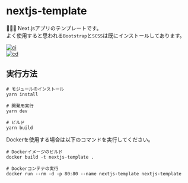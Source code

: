 # nextjs-template

🌰🌰🌰 Next.jsアプリのテンプレートです。  
よく使用すると思われる`Bootstrap`と`SCSS`は既にインストールしてあります。  

[![ci](https://github.com/osawa-koki/nextjs-template/actions/workflows/ci.yml/badge.svg)](https://github.com/osawa-koki/nextjs-template/actions/workflows/ci.yml)  
[![cd](https://github.com/osawa-koki/nextjs-template/actions/workflows/cd.yml/badge.svg)](https://github.com/osawa-koki/nextjs-template/actions/workflows/cd.yml)  

## 実行方法

```shell
# モジュールのインストール
yarn install

# 開発用実行
yarn dev

# ビルド
yarn build
```

Dockerを使用する場合は以下のコマンドを実行してください。  

```shell
# Dockerイメージのビルド
docker build -t nextjs-template .

# Dockerコンテナの実行
docker run --rm -d -p 80:80 --name nextjs-template nextjs-template
```
